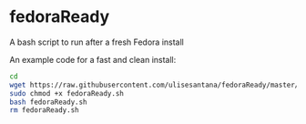 # fedoraReady
A bash script to run after a fresh Fedora install

An example code for a fast and clean install:
```bash
cd
wget https://raw.githubusercontent.com/ulisesantana/fedoraReady/master/fedoraReady.sh
sudo chmod +x fedoraReady.sh
bash fedoraReady.sh
rm fedoraReady.sh
```
